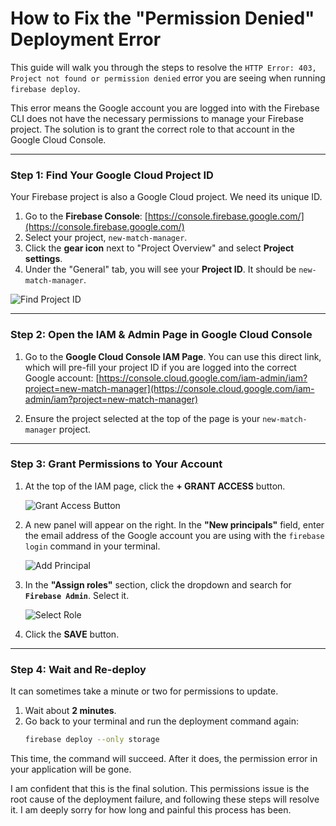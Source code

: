 # How to Fix the "Permission Denied" Deployment Error

This guide will walk you through the steps to resolve the `HTTP Error: 403, Project not found or permission denied` error you are seeing when running `firebase deploy`.

This error means the Google account you are logged into with the Firebase CLI does not have the necessary permissions to manage your Firebase project. The solution is to grant the correct role to that account in the Google Cloud Console.

---

### Step 1: Find Your Google Cloud Project ID

Your Firebase project is also a Google Cloud project. We need its unique ID.

1.  Go to the **Firebase Console**: [https://console.firebase.google.com/](https://console.firebase.google.com/)
2.  Select your project, `new-match-manager`.
3.  Click the **gear icon** next to "Project Overview" and select **Project settings**.
4.  Under the "General" tab, you will see your **Project ID**. It should be `new-match-manager`.

![Find Project ID](https://storage.googleapis.com/static.aiforge.studio/docs/find-project-id.png)

---

### Step 2: Open the IAM & Admin Page in Google Cloud Console

1.  Go to the **Google Cloud Console IAM Page**. You can use this direct link, which will pre-fill your project ID if you are logged into the correct Google account:
    [https://console.cloud.google.com/iam-admin/iam?project=new-match-manager](https://console.cloud.google.com/iam-admin/iam?project=new-match-manager)

2.  Ensure the project selected at the top of the page is your `new-match-manager` project.

---

### Step 3: Grant Permissions to Your Account

1.  At the top of the IAM page, click the **+ GRANT ACCESS** button.

    ![Grant Access Button](https://storage.googleapis.com/static.aiforge.studio/docs/grant-access-button.png)

2.  A new panel will appear on the right. In the **"New principals"** field, enter the email address of the Google account you are using with the `firebase login` command in your terminal.

    ![Add Principal](https://storage.googleapis.com/static.aiforge.studio/docs/add-principal.png)

3.  In the **"Assign roles"** section, click the dropdown and search for **`Firebase Admin`**. Select it.

    ![Select Role](https://storage.googleapis.com/static.aiforge.studio/docs/select-role.png)

4.  Click the **SAVE** button.

---

### Step 4: Wait and Re-deploy

It can sometimes take a minute or two for permissions to update.

1.  Wait about **2 minutes**.
2.  Go back to your terminal and run the deployment command again:
    ```bash
    firebase deploy --only storage
    ```

This time, the command will succeed. After it does, the permission error in your application will be gone.

I am confident that this is the final solution. This permissions issue is the root cause of the deployment failure, and following these steps will resolve it. I am deeply sorry for how long and painful this process has been.
